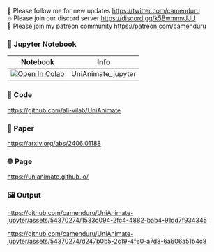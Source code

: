 🐣 Please follow me for new updates https://twitter.com/camenduru <br />
🔥 Please join our discord server https://discord.gg/k5BwmmvJJU <br />
🥳 Please join my patreon community https://patreon.com/camenduru <br />

### 🍊 Jupyter Notebook

| Notebook | Info
| --- | --- |
[![Open In Colab](https://colab.research.google.com/assets/colab-badge.svg)](https://colab.research.google.com/github/camenduru/UniAnimate-jupyter/blob/main/UniAnimate_jupyter.ipynb) | UniAnimate_jupyter

### 🧬 Code
https://github.com/ali-vilab/UniAnimate

### 📄 Paper
https://arxiv.org/abs/2406.01188

### 🌐 Page
https://unianimate.github.io/

### 🖼 Output

https://github.com/camenduru/UniAnimate-jupyter/assets/54370274/1533c094-2fc4-4882-bab4-91dd7f934345


https://github.com/camenduru/UniAnimate-jupyter/assets/54370274/d247b0b5-2c19-4f60-a7d8-6a606a51b4c8
